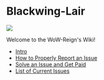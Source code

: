 # Blackwing-Lair
![](https://imgur.com/TULGA3f.png)

Welcome to the WoW-Reign's Wiki!

* [Intro](https://github.com/WoWManiaUK/Blackwing-Lair/wiki/Intro)
* [How to Properly Report an Issue](https://github.com/WoWManiaUK/Blackwing-Lair/wiki/How-to-Properly-Report-an-Issue)
* [Solve an Issue and Get Paid](https://github.com/WoWManiaUK/Blackwing-Lair/wiki/Solve-an-Issue-and-get-Paid)
* [List of Current Issues](https://github.com/wowmaniauk/Blackwing-Lair/issues)
